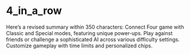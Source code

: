 # 4_in_a_row
Here’s a revised summary within 350 characters:  Connect Four game with Classic and Special modes, featuring unique power-ups. Play against friends or challenge a sophisticated AI across various difficulty settings. Customize gameplay with time limits and personalized chips.
